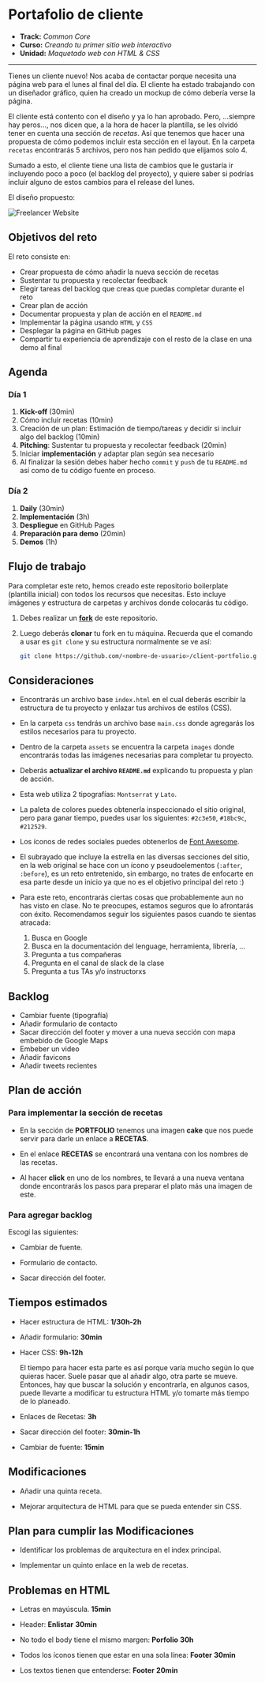 # Portafolio de cliente

* **Track:** _Common Core_
* **Curso:** _Creando tu primer sitio web interactivo_
* **Unidad:** _Maquetado web con HTML & CSS_

***

Tienes un cliente nuevo! Nos acaba de contactar porque necesita una página web
para el lunes al final del día. El cliente ha estado trabajando con un diseñador
gráfico, quien ha creado un mockup de cómo debería verse la página.

El cliente está contento con el diseño y ya lo han aprobado. Pero, ...siempre
hay peros..., nos dicen que, a la hora de hacer la plantilla, se les olvidó
tener en cuenta una sección de _recetas_. Así que tenemos que hacer una
propuesta de cómo podemos incluir esta sección en el layout. En la carpeta
`recetas` encontrarás 5 archivos, pero nos han pedido que elijamos solo 4.

Sumado a esto, el cliente tiene una lista de cambios que le gustaría ir
incluyendo poco a poco (el backlog del proyecto), y quiere saber si podrías
incluir alguno de estos cambios para el release del lunes.

El diseño propuesto:

![Freelancer Website](docs/fullpage.png)

## Objetivos del reto

El reto consiste en:

* Crear propuesta de cómo añadir la nueva sección de recetas
* Sustentar tu propuesta y recolectar feedback
* Elegir tareas del backlog que creas que puedas completar durante el reto
* Crear plan de acción
* Documentar propuesta y plan de acción en el `README.md`
* Implementar la página usando `HTML` y `CSS`
* Desplegar la página en GitHub pages
* Compartir tu experiencia de aprendizaje con el resto de la clase en una demo
  al final

## Agenda

### Día 1

1. **Kick-off** (30min)
2. Cómo incluir recetas (10min)
3. Creación de un plan: Estimación de tiempo/tareas y decidir si incluir algo
   del backlog (10min)
4. **Pitching**: Sustentar tu propuesta y recolectar feedback (20min)
5. Iniciar **implementación** y adaptar plan según sea necesario
6. Al finalizar la sesión debes haber hecho `commit` y `push` de tu `README.md`
   así como de tu código fuente en proceso.

### Día 2

1. **Daily** (30min)
2. **Implementación** (3h)
3. **Despliegue** en GitHub Pages
4. **Preparación para demo** (20min)
5. **Demos** (1h)

## Flujo de trabajo

Para completar este reto, hemos creado este repositorio boilerplate (plantilla
inicial) con todos los recursos que necesitas. Esto incluye imágenes y
estructura de carpetas y archivos donde colocarás tu código.

1. Debes realizar un [**fork**](https://gist.github.com/ivandevp/1de47ae69a5e139a6622d78c882e1f74)
   de este repositorio.

2. Luego deberás **clonar** tu fork en tu máquina. Recuerda que el comando a usar
   es `git clone` y su estructura normalmente se ve así:

   ```bash
   git clone https://github.com/<nombre-de-usuario>/client-portfolio.git
   ```

## Consideraciones

* Encontrarás un archivo base `index.html` en el cual deberás escribir la
  estructura de tu proyecto y enlazar tus archivos de estilos (CSS).

* En la carpeta `css` tendrás un archivo base `main.css` donde agregarás los
  estilos necesarios para tu proyecto.

* Dentro de la carpeta `assets` se encuentra la carpeta `images` donde
  encontrarás todas las imágenes necesarias para completar tu proyecto.

* Deberás **actualizar el archivo `README.md`** explicando tu propuesta y plan
  de acción.

* Esta web utiliza 2 tipografías: `Montserrat` y `Lato`.

* La paleta de colores puedes obtenerla inspeccionado el sitio original, pero
  para ganar tiempo, puedes usar los siguientes: `#2c3e50`, `#18bc9c`,
  `#212529`.

* Los íconos de redes sociales puedes obtenerlos de [Font Awesome](http://fontawesome.io/).

* El subrayado que incluye la estrella en las diversas secciones del sitio, en
  la web original se hace con un ícono y pseudoelementos (`:after`, `:before`),
  es un reto entretenido, sin embargo, no trates de enfocarte en esa parte desde
  un inicio ya que no es el objetivo principal del reto :)

* Para este reto, encontrarás ciertas cosas que probablemente aun no has visto
  en clase. No te preocupes, estamos seguros que lo afrontarás con éxito.
  Recomendamos seguir los siguientes pasos cuando te sientas atracada:

  1. Busca en Google
  2. Busca en la documentación del lenguage, herramienta, librería, ...
  3. Pregunta a tus compañeras
  4. Pregunta en el canal de slack de la clase
  5. Pregunta a tus TAs y/o instructorxs

## Backlog

* Cambiar fuente (tipografía)
* Añadir formulario de contacto
* Sacar dirección del footer y mover a una nueva sección con mapa embebido de
  Google Maps
* Embeber un video
* Añadir favicons
* Añadir tweets recientes


## Plan de acción

### Para implementar la sección de recetas

  * En la sección de **PORTFOLIO** tenemos una imagen **cake** que nos puede
    servir para darle un enlace a **RECETAS**.

  * En el enlace **RECETAS** se encontrará una ventana con los nombres de las
    recetas.

  * Al hacer **click** en uno de los nombres, te llevará a una nueva ventana donde
    encontrarás los pasos para preparar el plato más una imagen de este.

### Para agregar backlog

  Escogí las siguientes:

  * Cambiar de fuente.

  * Formulario de contacto.

  * Sacar dirección del footer.


## Tiempos estimados

* Hacer estructura de HTML: **1/30h-2h**

* Añadir formulario: **30min**

* Hacer CSS: **9h-12h**

  El tiempo para hacer esta parte es así porque varía mucho según lo que quieras hacer.
  Suele pasar que al añadir algo, otra parte se mueve. Entonces, hay que buscar la solución
  y encontrarla, en algunos casos, puede llevarte a modificar tu estructura HTML y/o tomarte
  más tiempo de lo planeado.

* Enlaces de Recetas: **3h**

* Sacar dirección del footer: **30min-1h**

* Cambiar de fuente: **15min**


## Modificaciones

* Añadir una quinta receta.  

* Mejorar arquitectura de HTML para que se pueda entender sin CSS.  


## Plan para cumplir las Modificaciones  

* Identificar los problemas de arquitectura en el index principal.  

* Implementar un quinto enlace en la web de recetas.  

## Problemas en HTML  

* Letras en mayúscula. **15min**

* Header: **Enlistar**  **30min**

* No todo el body tiene el mismo margen: **Porfolio** **30h**  

* Todos los íconos tienen que estar en una sola línea: **Footer**  **30min**  

* Los textos tienen que entenderse: **Footer** **20min** 
